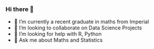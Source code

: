 ### Hi there 👋

- 🌱 I’m currently a recent graduate in maths from Imperial
- 👯 I’m looking to collaborate on Data Science Projects
- 🤔 I’m looking for help with R, Python
- 💬 Ask me about Maths and Statistics
